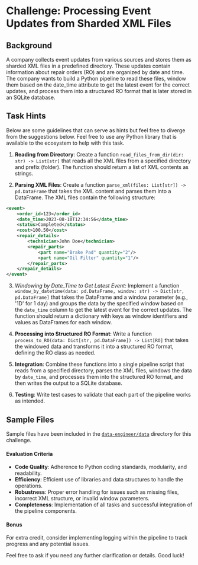 # Challenge: Processing Event Updates from Sharded XML Files

## Background

A company collects event updates from various sources and stores them as sharded XML files in a predefined directory. These updates contain information about repair orders (RO) and are organized by date and time. The company wants to build a Python pipeline to read these files, window them based on the date_time attribute to get the latest event for the correct updates, and process them into a structured RO format that is later stored in an SQLite database.

## Task Hints
Below are some guidelines that can serve as hints but feel free to diverge from the suggestions below. Feel free to use any Python library that is available to the ecosystem to help with this task.

1. **Reading from Directory**: Create a function `read_files_from_dir(dir: str) -> List[str]` that reads all the XML files from a specified directory and prefix (folder). The function should return a list of XML contents as strings.

2. **Parsing XML Files**: Create a function `parse_xml(files: List[str]) -> pd.DataFrame` that takes the XML content and parses them into a DataFrame. The XML files contain the following structure:

```xml
<event>
    <order_id>123</order_id>
    <date_time>2023-08-10T12:34:56</date_time>
    <status>Completed</status>
    <cost>100.50</cost>
    <repair_details>
        <technician>John Doe</technician>
        <repair_parts>
            <part name="Brake Pad" quantity="2"/>
            <part name="Oil Filter" quantity="1"/>
        </repair_parts>
    </repair_details>
</event>
```

3. *Windowing by Date_Time to Get Latest Event:* Implement a function `window_by_datetime(data: pd.DataFrame, window: str) -> Dict[str, pd.DataFrame]` that takes the DataFrame and a window parameter (e.g., '1D' for 1 day) and groups the data by the specified window based on the `date_time` column to get the latest event for the correct updates. The function should return a dictionary with keys as window identifiers and values as DataFrames for each window.

4. **Processing into Structured RO Format**: Write a function `process_to_RO(data: Dict[str, pd.DataFrame]) -> List[RO]` that takes the windowed data and transforms it into a structured RO format, defining the RO class as needed.

5. **Integration**: Combine these functions into a single pipeline script that reads from a specified directory, parses the XML files, windows the data by `date_time`, and processes them into the structured RO format, and then writes the output to a SQLite database.

6. **Testing**: Write test cases to validate that each part of the pipeline works as intended.

## Sample Files

Sample files have been included in the [`data-engineer/data`](/data-engineer/data) directory for this challenge.

#### Evaluation Criteria

- **Code Quality**: Adherence to Python coding standards, modularity, and readability.
- **Efficiency**: Efficient use of libraries and data structures to handle the operations.
- **Robustness**: Proper error handling for issues such as missing files, incorrect XML structure, or invalid window parameters.
- **Completeness**: Implementation of all tasks and successful integration of the pipeline components.

#### Bonus

For extra credit, consider implementing logging within the pipeline to track progress and any potential issues.

Feel free to ask if you need any further clarification or details. Good luck!

